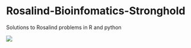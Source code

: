 # Rosalind-Bioinfomatics-Stronghold
Solutions to Rosalind problems in R and python



![](https://komarev.com/ghpvc/?username=azizalazfar)

